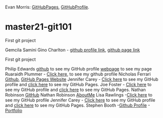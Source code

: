 
Evan Morris: [GitHubPages](https://evanmorrisdev.github.io/), [GitHubProfile](https://github.com/evanmorrisdev). 

# master21-git101
First git project

Gemcila Samini Gino Charlton - [github profile link](https://github.com/ggemcila), [github page link](https://ggemcila.github.io/)

First git project 

Philip Edwards [github](https://github.com/phiddle) to see my GitHub profile [webpage](https://phiddle.github.io/phiddle) to see my page
Ruaraidh Plummer - [Click here](https://github.com/ruarplum), to see my github profile
Nicholas Ferrari [Github](https://github.com/NickFerra), [GitHub Pages Website](https://nickferra.github.io/NickWeb/)
Jennifer Carey - [Click here](https://github.com/jennifer-carey) to see my GitHub profile and [click here](https://jennifer-carey.github.io/) to see my GitHub Pages.
Joe Foster - [Click here](https://github.com/JoeFoster-cn) to see my GitHub profile and [click here](https://joefoster-cn.github.io/) to see my GitHub Pages.
Nathan Robinson [GitHub](https://github.com/NathanRobinson11/)
Nathan Robinson [AboutMe](https://github.com/NathanRobinson11/)
Lisa Rawlings -[Click here](https://github.com/lisarawlings) to see my GitHub profile
Jennifer Carey - [Click here](https://github.com/jennifer-carey) to see my GitHub profile and [click here](https://jennifer-carey.github.io/) to see my GitHub Pages.
Stephen Booth -[Github Profile](https://github.com/boothscript) -[Portfolio](https://boothscript.github.io/portfolio2)